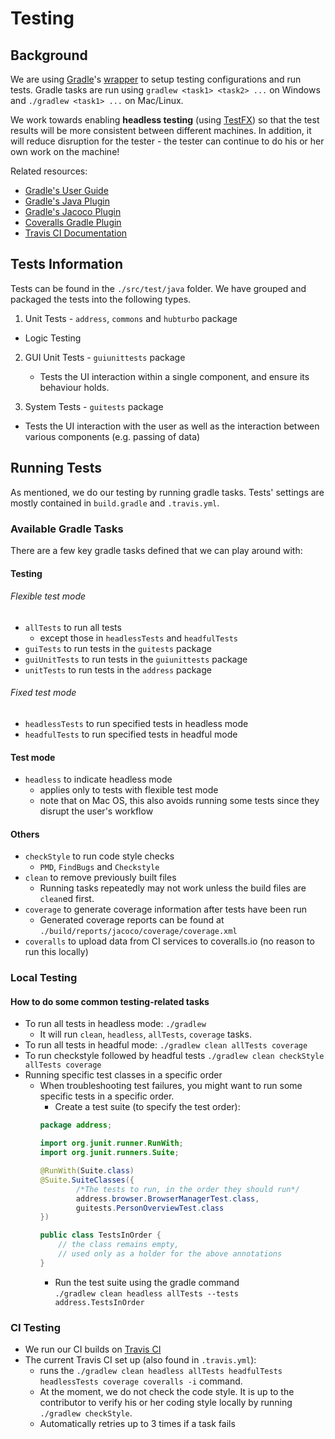 # Testing

## Background
We are using [Gradle](https://docs.gradle.org/)'s [wrapper](https://docs.gradle.org/current/userguide/gradle_wrapper.html) to setup testing configurations and run tests.
Gradle tasks are run using `gradlew <task1> <task2> ...` on Windows and `./gradlew <task1> ...` on Mac/Linux.

We work towards enabling **headless testing** (using [TestFX](https://github.com/TestFX/TestFX)) so that the test results will be more consistent between different machines. In addition, it will reduce disruption for the tester - the tester can continue to do his or her own work on the machine!

Related resources:
 - [Gradle's User Guide](https://docs.gradle.org/current/userguide/userguide.html)
  - [Gradle's Java Plugin](https://docs.gradle.org/current/userguide/java_plugin.html)
  - [Gradle's Jacoco Plugin](https://docs.gradle.org/current/userguide/jacoco_plugin.html)
 - [Coveralls Gradle Plugin](https://github.com/kt3k/coveralls-gradle-plugin)
 - [Travis CI Documentation](https://docs.travis-ci.com/)


## Tests Information

Tests can be found in the `./src/test/java` folder. We have grouped and packaged the tests into the following types.

1. Unit Tests - `address`, `commons` and `hubturbo` package
  - Logic Testing

2. GUI Unit Tests - `guiunittests` package
    - Tests the UI interaction within a single component, and ensure its behaviour holds.

3. System Tests - `guitests` package
  - Tests the UI interaction with the user as well as the interaction between various components (e.g. passing of data)

## Running Tests

As mentioned, we do our testing by running gradle tasks.
Tests' settings are mostly contained in `build.gradle` and `.travis.yml`.

### Available Gradle Tasks
There are a few key gradle tasks defined that we can play around with:  
#### Testing
###### Flexible test mode
- `allTests` to run all tests
  - except those in `headlessTests` and `headfulTests`
- `guiTests` to run tests in the `guitests` package
- `guiUnitTests` to run tests in the `guiunittests` package
- `unitTests` to run tests in the `address` package

###### Fixed test mode
- `headlessTests` to run specified tests in headless mode
- `headfulTests` to run specified tests in headful mode


#### Test mode
- `headless` to indicate headless mode
  - applies only to tests with flexible test mode
  - note that on Mac OS, this also avoids running some tests since they disrupt the user's workflow

#### Others
- `checkStyle` to run code style checks
  - `PMD`, `FindBugs` and `Checkstyle`
- `clean` to remove previously built files
    - Running tasks repeatedly may not work unless the build files are `clean`ed first.
- `coverage` to generate coverage information after tests have been run
  - Generated coverage reports can be found at `./build/reports/jacoco/coverage/coverage.xml`
- `coveralls` to upload data from CI services to coveralls.io (no reason to run this locally)

### Local Testing
#### How to do some common testing-related tasks
- To run all tests in headless mode: `./gradlew`
  - It will run `clean`, `headless`, `allTests`, `coverage` tasks.
- To run all tests in headful mode: `./gradlew clean allTests coverage`
- To run checkstyle followed by headful tests `./gradlew clean checkStyle allTests coverage`
- Running specific test classes in a specific order
  - When troubleshooting test failures,
  you might want to run some specific tests in a specific order.  
    - Create a test suite (to specify the test order):
     ```java
     package address;

     import org.junit.runner.RunWith;
     import org.junit.runners.Suite;

     @RunWith(Suite.class)
     @Suite.SuiteClasses({
             /*The tests to run, in the order they should run*/
             address.browser.BrowserManagerTest.class,
             guitests.PersonOverviewTest.class
     })

     public class TestsInOrder {
         // the class remains empty,
         // used only as a holder for the above annotations
     }
     ```
    - Run the test suite using the gradle command <br>
   `./gradlew clean headless allTests --tests address.TestsInOrder`


### CI Testing
- We run our CI builds on [Travis CI](https://travis-ci.org/HubTurbo/addressbook)
- The current Travis CI set up (also found in `.travis.yml`):
  - runs the `./gradlew clean headless allTests headfulTests headlessTests coverage coveralls -i` command.
  - At the moment, we do not check the code style. It is up to the contributor to verify his or her coding style locally by running `./gradlew checkStyle`.
  - Automatically retries up to 3 times if a task fails
